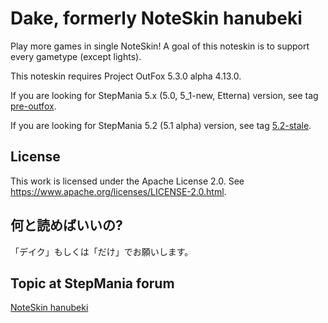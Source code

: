 Dake, formerly NoteSkin hanubeki
================================

Play more games in single NoteSkin!
A goal of this noteskin is to support every gametype (except lights).

This noteskin requires Project OutFox 5.3.0 alpha 4.13.0.

If you are looking for StepMania 5.x (5.0, 5_1-new, Etterna) version, see tag [pre-outfox](https://github.com/hanubeki/dake/tree/pre-outfox).

If you are looking for StepMania 5.2 (5.1 alpha) version, see tag [5.2-stale](https://github.com/hanubeki/dake/tree/5.2-stale).

License
-------

This work is licensed under the Apache License 2.0.
See https://www.apache.org/licenses/LICENSE-2.0.html.

何と読めばいいの?
-----------------

「デイク」もしくは「だけ」でお願いします。

Topic at StepMania forum
------------------------

[NoteSkin hanubeki](http://www.stepmania.com/forums/themes/show/4557)
